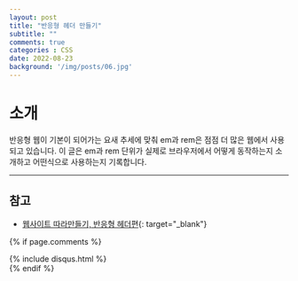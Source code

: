 ```yaml
---
layout: post
title: "반응형 헤더 만들기"
subtitle: ""
comments: true
categories : CSS
date: 2022-08-23
background: '/img/posts/06.jpg'
---
```


# 소개
반응형 웹이 기본이 되어가는 요새 추세에 맞춰 em과 rem은 점점 더 많은 웹에서 사용되고 있습니다.
이 글은 em과 rem 단위가 실제로 브라우저에서 어떻게 동작하는지 소개하고 어떤식으로 사용하는지 기록합니다.


---
## 참고
- [웹사이트 따라만들기, 반응형 헤더편](https://www.youtube.com/watch?v=X91jsJyZofw){: target="_blank"}


{% if page.comments %}
<div id="post-disqus" class="container">
{% include disqus.html %}
</div>
{% endif %}
